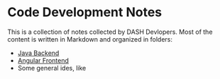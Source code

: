 # Code Development Notes

This is a collection of notes collected by DASH Devlopers. Most of the content is written in Markdown and organized in folders:

* [Java Backend](https://github.com/DataAnalyticsinStudentHands/DASH-Documentation/tree/master/Honors%20IT)
* [Angular Frontend](https://github.com/DataAnalyticsinStudentHands/DASH-Documentation/tree/master/DASH)
* Some general ides, like

